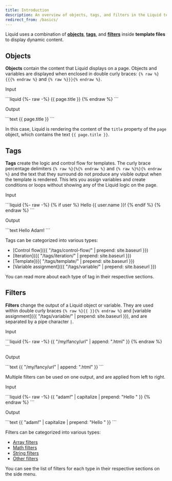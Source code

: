 ```yaml
---
title: Introduction
description: An overview of objects, tags, and filters in the Liquid template language.
redirect_from: /basics/
---
```


Liquid uses a combination of [**objects**](#intro-objects), [**tags**](#intro-tags), and [**filters**](#intro-filters) inside **template files** to display dynamic content.

<h2 id="intro-objects">Objects</h2>

**Objects** contain the content that Liquid displays on a page. Objects and variables are displayed when enclosed in double curly braces: `{% raw %}{{{% endraw %}` and `{% raw %}}}{% endraw %}`.

<p class="code-label">Input</p>
```liquid
{%- raw -%}
{{ page.title }}
{% endraw %}
```

<p class="code-label">Output</p>
```text
{{ page.title }}
```

In this case, Liquid is rendering the content of the `title` property of the `page` object, which contains the text `{{ page.title }}`.

<h2 id="intro-tags">Tags</h2>

**Tags** create the logic and control flow for templates. The curly brace percentage delimiters `{% raw %}{%{% endraw %}` and `{% raw %}%}{% endraw %}` and the text that they surround do not produce any visible output when the template is rendered. This lets you assign variables and create conditions or loops without showing any of the Liquid logic on the page.

<p class="code-label">Input</p>
```liquid
{%- raw -%}
{% if user %}
  Hello {{ user.name }}!
{% endif %}
{% endraw %}
```

<p class="code-label">Output</p>
```text
Hello Adam!
```

Tags can be categorized into various types:

- [Control flow]({{ "/tags/control-flow/" | prepend: site.baseurl }})
- [Iteration]({{ "/tags/iteration/" | prepend: site.baseurl }})
- [Template]({{ "/tags/template/" | prepend: site.baseurl }})
- [Variable assignment]({{ "/tags/variable/" | prepend: site.baseurl }})

You can read more about each type of tag in their respective sections.

<h2 id="intro-filters">Filters</h2>

**Filters** change the output of a Liquid object or variable. They are used within double curly braces `{% raw %}{{ }}{% endraw %}` and [variable assignment]({{ "/tags/variable/" | prepend: site.baseurl }}), and are separated by a pipe character `|`.

<p class="code-label">Input</p>
```liquid
{%- raw -%}
{{ "/my/fancy/url" | append: ".html" }}
{% endraw %}
```

<p class="code-label">Output</p>
```text
{{ "/my/fancy/url" | append: ".html" }}
```

Multiple filters can be used on one output, and are applied from left to right.

<p class="code-label">Input</p>
```liquid
{%- raw -%}
{{ "adam!" | capitalize | prepend: "Hello " }}
{% endraw %}
```

<p class="code-label">Output</p>
```text
{{ "adam!" | capitalize | prepend: "Hello " }}
```

Filters can be categorized into various types:

- <a href="#" onclick="scrollToFilter(event, 'array-filters')">Array filters</a>
- <a href="#" onclick="scrollToFilter(event, 'math-filters')">Math filters</a>
- <a href="#" onclick="scrollToFilter(event, 'string-filters')">String filters</a>
- <a href="#" onclick="scrollToFilter(event, 'filters')">Other filters</a>

You can see the list of filters for each type in their respective sections on the side menu.

